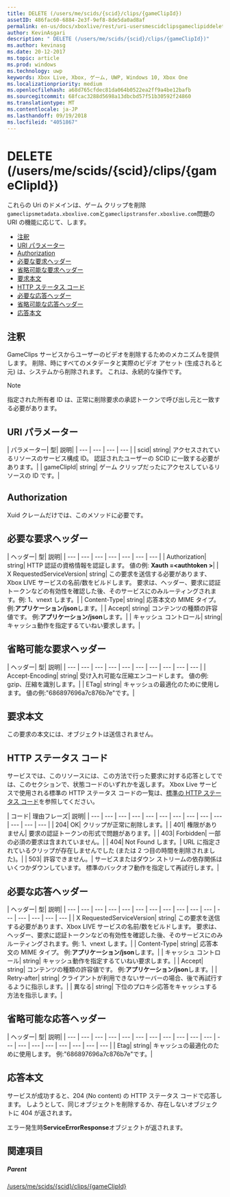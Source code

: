 ```yaml
---
title: DELETE (/users/me/scids/{scid}/clips/{gameClipId})
assetID: 486fac60-6884-2e3f-9ef8-8de5da0ad8af
permalink: en-us/docs/xboxlive/rest/uri-usersmescidclipsgameclipiddelete.html
author: KevinAsgari
description: " DELETE (/users/me/scids/{scid}/clips/{gameClipId})"
ms.author: kevinasg
ms.date: 20-12-2017
ms.topic: article
ms.prod: windows
ms.technology: uwp
keywords: Xbox Live, Xbox, ゲーム, UWP, Windows 10, Xbox One
ms.localizationpriority: medium
ms.openlocfilehash: a68d765cfdec81da064b0522ea2ff9a4be12bafb
ms.sourcegitcommit: 68fcac3288d5698a13dbcbd57f51b30592f24860
ms.translationtype: MT
ms.contentlocale: ja-JP
ms.lasthandoff: 09/19/2018
ms.locfileid: "4051867"
---
```

# <a name="delete-usersmescidsscidclipsgameclipid"></a>DELETE (/users/me/scids/{scid}/clips/{gameClipId})
これらの Uri のドメインは、ゲーム クリップを削除`gameclipsmetadata.xboxlive.com`と`gameclipstransfer.xboxlive.com`問題の URI の機能に応じて、します。
 
  * [注釈](#ID4EX)
  * [URI パラメーター](#ID4ECB)
  * [Authorization](#ID4ENB)
  * [必要な要求ヘッダー](#ID4EYB)
  * [省略可能な要求ヘッダー](#ID4EEE)
  * [要求本文](#ID4ENF)
  * [HTTP ステータス コード](#ID4EYF)
  * [必要な応答ヘッダー](#ID4EIAAC)
  * [省略可能な応答ヘッダー](#ID4E2CAC)
  * [応答本文](#ID4E2DAC)
 
<a id="ID4EX"></a>

 
## <a name="remarks"></a>注釈
 
GameClips サービスからユーザーのビデオを削除するためのメカニズムを提供します。 削除、時にすべてのメタデータと実際のビデオ アセット (生成されると元) は、システムから削除されます。 これは、永続的な操作です。 

> [!NOTE] 
> 指定された所有者 ID は、正常に削除要求の承認トークンで呼び出し元と一致する必要があります。 


  
<a id="ID4ECB"></a>

 
## <a name="uri-parameters"></a>URI パラメーター
 
| パラメーター| 型| 説明| 
| --- | --- | --- | --- | 
| scid| string| アクセスされているリソースのサービス構成 ID。 認証されたユーザーの SCID に一致する必要があります。| 
| gameClipId| string| ゲーム クリップだったにアクセスしているリソースの ID です。| 
  
<a id="ID4ENB"></a>

 
## <a name="authorization"></a>Authorization
 
Xuid クレームだけでは、このメソッドに必要です。
  
<a id="ID4EYB"></a>

 
## <a name="required-request-headers"></a>必要な要求ヘッダー
 
| ヘッダー| 型| 説明| 
| --- | --- | --- | --- | --- | --- | --- | 
| Authorization| string| HTTP 認証の資格情報を認証します。 値の例: <b>Xauth =&lt;authtoken ></b>| 
| X RequestedServiceVersion| string| この要求を送信する必要があります、Xbox LIVE サービスの名前/数をビルドします。 要求は、ヘッダー、要求に認証トークンなどの有効性を確認した後、そのサービスにのみルーティングされます。例: 1、vnext します。| 
| Content-Type| string| 応答本文の MIME タイプ。 例:<b>アプリケーション/json</b>します。| 
| Accept| string| コンテンツの種類の許容値です。 例:<b>アプリケーション/json</b>します。| 
| キャッシュ コントロール| string| キャッシュ動作を指定するていねい要求します。| 
  
<a id="ID4EEE"></a>

 
## <a name="optional-request-headers"></a>省略可能な要求ヘッダー
 
| ヘッダー| 型| 説明| 
| --- | --- | --- | --- | --- | --- | --- | --- | --- | --- | 
| Accept-Encoding| string| 受け入れ可能な圧縮エンコードします。 値の例: gzip、圧縮を識別します。| 
| ETag| string| キャッシュの最適化のために使用します。 値の例:"686897696a7c876b7e"です。| 
  
<a id="ID4ENF"></a>

 
## <a name="request-body"></a>要求本文
 
この要求の本文には、オブジェクトは送信されません。
  
<a id="ID4EYF"></a>

 
## <a name="http-status-codes"></a>HTTP ステータス コード
 
サービスでは、このリソースには、この方法で行った要求に対する応答としてでは、このセクションで、状態コードのいずれかを返します。 Xbox Live サービスで使用される標準の HTTP ステータス コードの一覧は、[標準の HTTP ステータス コード](../../additional/httpstatuscodes.md)を参照してください。
 
| コード| 理由フレーズ| 説明| 
| --- | --- | --- | --- | --- | --- | --- | --- | --- | --- | --- | --- | --- | 
| 204| OK| クリップが正常に削除します。| 
| 401| 権限がありません| 要求の認証トークンの形式で問題があります。| 
| 403| Forbidden| 一部の必須の要求は含まれていません。| 
| 404| Not Found します。| URL に指定されているクリップが存在しませんでした (または 2 つ目の時間を削除されました)。| 
| 503| 許容できません。| サービスまたはダウン ストリームの依存関係はいくつかダウンしています。 標準のバックオフ動作を指定して再試行します。| 
  
<a id="ID4EIAAC"></a>

 
## <a name="required-response-headers"></a>必要な応答ヘッダー
 
| ヘッダー| 型| 説明| 
| --- | --- | --- | --- | --- | --- | --- | --- | --- | --- | --- | --- | --- | --- | --- | --- | 
| X RequestedServiceVersion| string| この要求を送信する必要があります、Xbox LIVE サービスの名前/数をビルドします。 要求は、ヘッダー、要求に認証トークンなどの有効性を確認した後、そのサービスにのみルーティングされます。例: 1、vnext します。| 
| Content-Type| string| 応答本文の MIME タイプ。 例:<b>アプリケーション/json</b>します。| 
| キャッシュ コントロール| string| キャッシュ動作を指定するていねい要求します。| 
| Accept| string| コンテンツの種類の許容値です。 例:<b>アプリケーション/json</b>します。| 
| Retry-after| string| クライアントが利用できないサーバーの場合、後で再試行するように指示します。| 
| 異なる| string| 下位のプロキシ応答をキャッシュする方法を指示します。| 
  
<a id="ID4E2CAC"></a>

 
## <a name="optional-response-headers"></a>省略可能な応答ヘッダー
 
| ヘッダー| 型| 説明| 
| --- | --- | --- | --- | --- | --- | --- | --- | --- | --- | --- | --- | --- | --- | --- | --- | --- | --- | --- | 
| Etag| string| キャッシュの最適化のために使用します。 例:"686897696a7c876b7e"です。| 
  
<a id="ID4E2DAC"></a>

 
## <a name="response-body"></a>応答本文
 
サービスが成功すると、204 (No content) の HTTP ステータス コードで応答します。 しようとして、同じオブジェクトを削除するか、存在しないオブジェクトに 404 が返されます。
 
エラー発生時**ServiceErrorResponse**オブジェクトが返されます。
  
<a id="ID4EJEAC"></a>

 
## <a name="see-also"></a>関連項目
 
<a id="ID4ELEAC"></a>

 
##### <a name="parent"></a>Parent 

[/users/me/scids/{scid}/clips/{gameClipId}](uri-usersmescidclipsgameclipid.md)

   